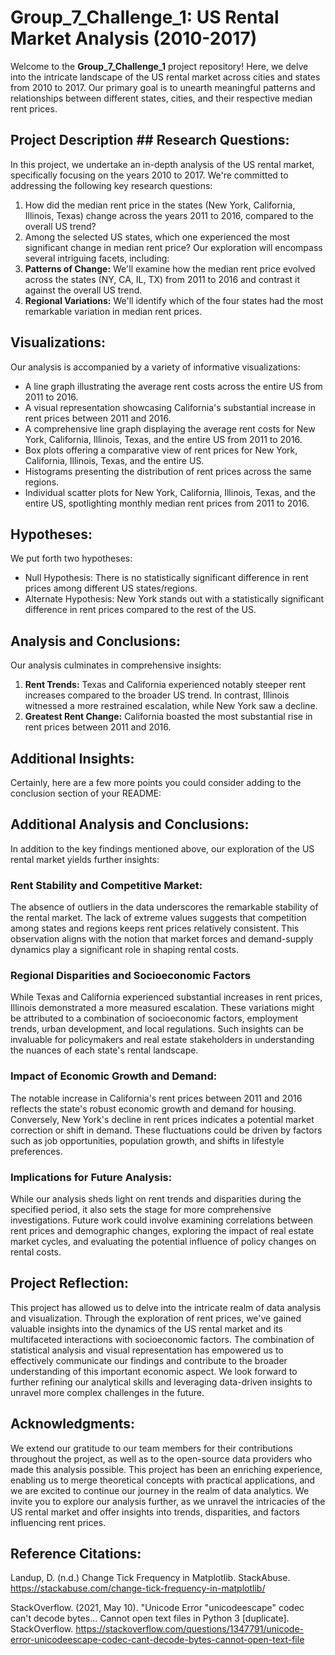 # Group_7_Challenge_1: US Rental Market Analysis (2010-2017)
Welcome to the **Group_7_Challenge_1** project repository! Here, we delve into the intricate landscape of the US rental market across cities and states from 2010 to 2017. Our primary goal is to unearth meaningful patterns and relationships between different states, cities, and their respective median rent prices.
## Project Description ## Research Questions:
In this project, we undertake an in-depth analysis of the US rental market, specifically focusing on the years 2010 to 2017. We're committed to addressing the following key research questions:
1. How did the median rent price in the states (New York, California, Illinois, Texas) change across the years 2011 to 2016, compared to the overall US trend?
2. Among the selected US states, which one experienced the most significant change in median rent price?
Our exploration will encompass several intriguing facets, including:
1. **Patterns of Change:** We'll examine how the median rent price evolved across the states (NY, CA, IL, TX) from 2011 to 2016 and contrast it against the overall US trend.
2. **Regional Variations:** We'll identify which of the four states had the most remarkable variation in median rent prices.
## Visualizations:
Our analysis is accompanied by a variety of informative visualizations:
- A line graph illustrating the average rent costs across the entire US from 2011 to 2016.
- A visual representation showcasing California's substantial increase in rent prices between 2011 and 2016.
- A comprehensive line graph displaying the average rent costs for New York, California, Illinois, Texas, and the entire US from 2011 to 2016.
- Box plots offering a comparative view of rent prices for New York, California, Illinois, Texas, and the entire US.
- Histograms presenting the distribution of rent prices across the same regions.
- Individual scatter plots for New York, California, Illinois, Texas, and the entire US, spotlighting monthly median rent prices from 2011 to 2016.
## Hypotheses:
We put forth two hypotheses:
- Null Hypothesis: There is no statistically significant difference in rent prices among different US states/regions.
- Alternate Hypothesis: New York stands out with a statistically significant difference in rent prices compared to the rest of the US.
## Analysis and Conclusions:
Our analysis culminates in comprehensive insights:
1. **Rent Trends:** Texas and California experienced notably steeper rent increases compared to the broader US trend. In contrast, Illinois witnessed a more restrained escalation, while New York saw a decline.
2. **Greatest Rent Change:** California boasted the most substantial rise in rent prices between 2011 and 2016.
## Additional Insights:
Certainly, here are a few more points you could consider adding to the conclusion section of your README:
## Additional Analysis and Conclusions:
In addition to the key findings mentioned above, our exploration of the US rental market yields further insights:
### Rent Stability and Competitive Market:
The absence of outliers in the data underscores the remarkable stability of the rental market. The lack of extreme values suggests that competition among states and regions keeps rent prices relatively consistent. This observation aligns with the notion that market forces and demand-supply dynamics play a significant role in shaping rental costs.
### Regional Disparities and Socioeconomic Factors
While Texas and California experienced substantial increases in rent prices, Illinois demonstrated a more measured escalation. These variations might be attributed to a combination of socioeconomic factors, employment trends, urban development, and local regulations. Such insights can be invaluable for policymakers and real estate stakeholders in understanding the nuances of each state's rental landscape.
### Impact of Economic Growth and Demand:
The notable increase in California's rent prices between 2011 and 2016 reflects the state's robust economic growth and demand for housing. Conversely, New York's decline in rent prices indicates a potential market correction or shift in demand. These fluctuations could be driven by factors such as job opportunities, population growth, and shifts in lifestyle preferences.
### Implications for Future Analysis:
While our analysis sheds light on rent trends and disparities during the specified period, it also sets the stage for more comprehensive investigations. Future work could involve examining correlations between rent prices and demographic changes, exploring the impact of real estate market cycles, and evaluating the potential influence of policy changes on rental costs.
## Project Reflection:
This project has allowed us to delve into the intricate realm of data analysis and visualization. Through the exploration of rent prices, we've gained valuable insights into the dynamics of the US rental market and its multifaceted interactions with socioeconomic factors. The combination of statistical analysis and visual representation has empowered us to effectively communicate our findings and contribute to the broader understanding of this important economic aspect.
We look forward to further refining our analytical skills and leveraging data-driven insights to unravel more complex challenges in the future.
## Acknowledgments:
We extend our gratitude to our team members for their contributions throughout the project, as well as to the open-source data providers who made this analysis possible.
This project has been an enriching experience, enabling us to merge theoretical concepts with practical applications, and we are excited to continue our journey in the realm of data analytics.
We invite you to explore our analysis further, as we unravel the intricacies of the US rental market and offer insights into trends, disparities, and factors influencing rent prices. 

## Reference Citations:

Landup, D. (n.d.) Change Tick Frequency in Matplotlib. StackAbuse. https://stackabuse.com/change-tick-frequency-in-matplotlib/

StackOverflow. (2021, May 10). "Unicode Error "unicodeescape" codec can't decode bytes... Cannot open text files in Python 3 [duplicate]. StackOverflow. https://stackoverflow.com/questions/1347791/unicode-error-unicodeescape-codec-cant-decode-bytes-cannot-open-text-file

